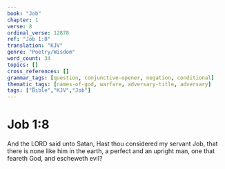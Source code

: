 ```yaml
---
book: "Job"
chapter: 1
verse: 8
ordinal_verse: 12878
ref: "Job 1:8"
translation: "KJV"
genre: "Poetry/Wisdom"
word_count: 34
topics: []
cross_references: []
grammar_tags: [question, conjunctive-opener, negation, conditional]
thematic_tags: [names-of-god, warfare, adversary-title, adversary]
tags: ["Bible","KJV","Job"]
---
```


# Job 1:8

And the LORD said unto Satan, Hast thou considered my servant Job, that there is none like him in the earth, a perfect and an upright man, one that feareth God, and escheweth evil?

